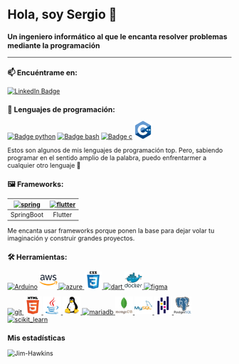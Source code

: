 # Hola, soy Sergio 👋
### Un ingeniero informático al que le encanta resolver problemas mediante la programación

---

### 📫 Encuéntrame en:

[![LinkedIn Badge](https://img.shields.io/badge/LinkedIn-blue?style=for-the-badge&logo=linkedin&logoColor=white)](https://www.linkedin.com/in/sergio-gil-nova-arquitecto-sw/)

### 💬 Lenguajes de programación:

[![Badge python](https://img.shields.io/badge/Python-3776AB?logo=python&style=for-the-badge)](https://www.python.org)
[![Badge bash](https://img.shields.io/badge/GNU_Bash-000000?logo=gnubash&style=for-the-badge)](https://www.gnu.org/software/bash/)
[![Badge c](https://img.shields.io/badge/C-A8B9CC?logo=c&style=for-the-badge)](https://www.cprogramming.com/)
[<img src="https://raw.githubusercontent.com/devicons/devicon/master/icons/cplusplus/cplusplus-original.svg" alt="cplusplus" width="40" height="40"/>](https://cplusplus.com/doc/tutorial/)


Estos son algunos de mis lenguajes de programación top. Pero, sabiendo programar en el sentido amplio de la palabra, puedo enfrentarmer a cualquier otro lenguaje 💪

### 🖼️ Frameworks:

[<img src="https://www.vectorlogo.zone/logos/springio/springio-icon.svg" alt="spring" width="40" height="40"/>](https://spring.io/projects/spring-boot) | [<img src="https://www.vectorlogo.zone/logos/flutterio/flutterio-icon.svg" alt="flutter" width="40" height="40"/>](https://flutter.dev)
:---:|:---:
SpringBoot | Flutter

Me encanta usar frameworks porque ponen la base para dejar volar tu imaginación y construir grandes proyectos.

### 🛠️ Herramientas:

  <a href="https://www.arduino.cc/" target="_blank" rel="noreferrer"><img src="https://cdn.worldvectorlogo.com/logos/arduino-1.svg" alt="Arduino" width="40" height="30" /></a>
  <a href="https://aws.amazon.com" target="_blank" rel="noreferrer"> <img src="https://raw.githubusercontent.com/devicons/devicon/master/icons/amazonwebservices/amazonwebservices-original-wordmark.svg" alt="aws" width="40" height="40"/> </a> 
  <a href="https://azure.microsoft.com/en-in/" target="_blank" rel="noreferrer"> <img src="https://www.vectorlogo.zone/logos/microsoft_azure/microsoft_azure-icon.svg" alt="azure" width="40" height="40"/> </a> 
  <a href="https://www.w3schools.com/css/" target="_blank" rel="noreferrer"> <img src="https://raw.githubusercontent.com/devicons/devicon/master/icons/css3/css3-original-wordmark.svg" alt="css3" width="40" height="40"/> </a> 
  <a href="https://dart.dev" target="_blank" rel="noreferrer"> <img src="https://www.vectorlogo.zone/logos/dartlang/dartlang-icon.svg" alt="dart" width="40" height="40"/> </a> 
  <a href="https://www.docker.com/" target="_blank" rel="noreferrer"> <img src="https://raw.githubusercontent.com/devicons/devicon/master/icons/docker/docker-original-wordmark.svg" alt="docker" width="40" height="40"/> </a> 
  <a href="https://www.figma.com/" target="_blank" rel="noreferrer"> <img src="https://www.vectorlogo.zone/logos/figma/figma-icon.svg" alt="figma" width="40" height="40"/> </a> 

  <a href="https://git-scm.com/" target="_blank" rel="noreferrer"> <img src="https://www.vectorlogo.zone/logos/git-scm/git-scm-icon.svg" alt="git" width="40" height="40"/> </a> 
  <a href="https://www.w3.org/html/" target="_blank" rel="noreferrer"> <img src="https://raw.githubusercontent.com/devicons/devicon/master/icons/html5/html5-original-wordmark.svg" alt="html5" width="40" height="40"/> </a> <a href="https://www.java.com" target="_blank" rel="noreferrer"> <img src="https://raw.githubusercontent.com/devicons/devicon/master/icons/java/java-original.svg" alt="java" width="40" height="40"/> </a> 
  <a href="https://www.linux.org/" target="_blank" rel="noreferrer"> <img src="https://raw.githubusercontent.com/devicons/devicon/master/icons/linux/linux-original.svg" alt="linux" width="40" height="40"/> </a> <a href="https://mariadb.org/" target="_blank" rel="noreferrer"> <img src="https://www.vectorlogo.zone/logos/mariadb/mariadb-icon.svg" alt="mariadb" width="40" height="40"/> </a> 
  <a href="https://www.mongodb.com/" target="_blank" rel="noreferrer"> <img src="https://raw.githubusercontent.com/devicons/devicon/master/icons/mongodb/mongodb-original-wordmark.svg" alt="mongodb" width="40" height="40"/> </a> 
  <a href="https://www.mysql.com/" target="_blank" rel="noreferrer"> <img src="https://raw.githubusercontent.com/devicons/devicon/master/icons/mysql/mysql-original-wordmark.svg" alt="mysql" width="40" height="40"/> </a> 
  <a href="https://pandas.pydata.org/" target="_blank" rel="noreferrer"> <img src="https://raw.githubusercontent.com/devicons/devicon/2ae2a900d2f041da66e950e4d48052658d850630/icons/pandas/pandas-original.svg" alt="pandas" width="40" height="40"/> </a> 
  <a href="https://www.postgresql.org" target="_blank" rel="noreferrer"> <img src="https://raw.githubusercontent.com/devicons/devicon/master/icons/postgresql/postgresql-original-wordmark.svg" alt="postgresql" width="40" height="40"/> </a> 
  <a href="https://scikit-learn.org/" target="_blank" rel="noreferrer"> <img src="https://upload.wikimedia.org/wikipedia/commons/0/05/Scikit_learn_logo_small.svg" alt="scikit_learn" width="40" height="40"/> </a> 

### Mis estadísticas

<!--img src="https://github-readme-stats.vercel.app/api/top-langs?username=Jim-Hawkins&show_icons=true&locale=en&layout=compact" alt="Jim-Hawkins" />
Estas dos hay que lanzarlas en un servidor personal. Si no, solo muestran las estadísticas públicas.
<img src="https://github-readme-stats.vercel.app/api?username=Jim-Hawkins&show_icons=true&locale=en" alt="Jim-Hawkins" /-->

<img src="https://github-readme-streak-stats.herokuapp.com/?user=Jim-Hawkins&theme=sea&fire=orange" alt="Jim-Hawkins" />


<!--
**Jim-Hawkins/Jim-Hawkins** is a ✨ _special_ ✨ repository because its `README.md` (this file) appears on your GitHub profile.

Here are some ideas to get you started:

- 🔭 I’m currently working on ...
- 🌱 I’m currently learning ...
- 👯 I’m looking to collaborate on ...
- 🤔 I’m looking for help with ...
- 💬 Ask me about ...
- //📫 How to reach me: ...
- //😄 Pronouns: ...
- ⚡ Fun fact: ...
-->
